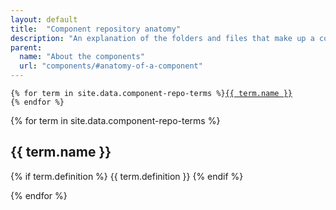 ```yaml
---
layout: default
title:  "Component repository anatomy"
description: "An explanation of the folders and files that make up a component repository."
parent:
  name: "About the components"
  url: "components/#anatomy-of-a-component"
---
```



<pre class="highlight">
<code>{% for term in site.data.component-repo-terms %}<a href="{{ site.baseurl }}/components/anatomy.html#{{ term.slug }}">{{ term.name }}</a>
{% endfor %}</code>
</pre>


{% for term in site.data.component-repo-terms %}

## {{ term.name }}

{% if term.definition %}
{{ term.definition }}
{% endif %}

{% endfor %}
